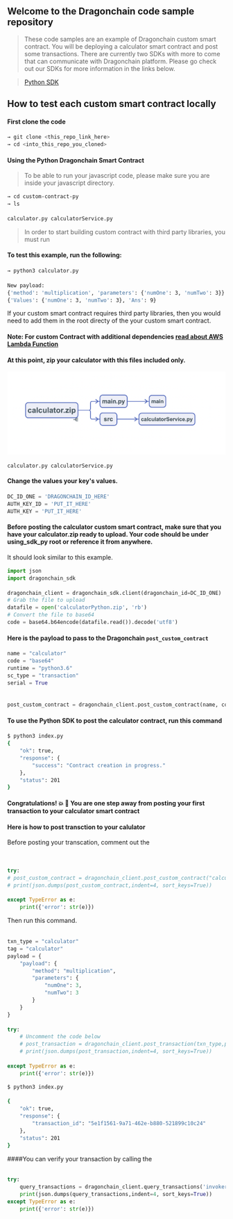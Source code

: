 ## Welcome to the Dragonchain code sample repository

> These code samples are an example of Dragonchain custom smart contract. You will be deploying a calculator smart contract and post some transactions.
There are currently two SDKs with more to come that can communicate with Dragonchain platform. Please go check out our SDKs for more information in the links below.

> [Python SDK](https://pypi.org/project/dragonchain-sdk/)


## How to test each custom smart contract locally
#### First clone the code

```bash
→ git clone <this_repo_link_here>
→ cd <into_this_repo_you_cloned>
```

#### Using the Python Dragonchain Smart Contract
> To be able to run your javascript code, please make sure you are inside your javascript directory.

```bash
→ cd custom-contract-py
→ ls 

calculator.py calculatorService.py
```


> In order to start building custom contract with third party libraries, you must run 

#### To test this example, run the following:
```bash
→ python3 calculator.py

New payload:
{'method': 'multiplication', 'parameters': {'numOne': 3, 'numTwo': 3}}
{'Values': {'numOne': 3, 'numTwo': 3}, 'Ans': 9}
```

If your custom smart contract requires third party libraries, then you would need to add them in the root directy of the your custom smart contract.

#### Note: For custom Contract with additional dependencies [read about AWS Lambda Function](https://docs.aws.amazon.com/lambda/latest/dg/lambda-python-how-to-create-deployment-package.html)


#### At this point, zip your calculator with this files included only.

![Custom smart contract](https://github.com/dragonchain-inc/custom-contract-python-sdk/blob/master/assets/py.png)
```
calculator.py calculatorService.py
```


#### Change the values your key's values.

```py
DC_ID_ONE = 'DRAGONCHAIN_ID_HERE'
AUTH_KEY_ID = 'PUT_IT_HERE'
AUTH_KEY = 'PUT_IT_HERE'
```

#### Before posting the calculator custom smart contract, make sure that you have your calculator.zip ready to upload. Your code should be under using_sdk_py root or reference it from anywhere.

It should look similar to this example.

```py
import json
import dragonchain_sdk

dragonchain_client = dragonchain_sdk.client(dragonchain_id=DC_ID_ONE)
# Grab the file to upload
datafile = open('calculatorPython.zip', 'rb') 
# Convert the file to base64
code = base64.b64encode(datafile.read()).decode('utf8')

```

#### Here is the payload to pass to the Dragonchain ```post_custom_contract```


```py
name = "calculator"
code = "base64"
runtime = "python3.6"
sc_type = "transaction"
serial = True


post_custom_contract = dragonchain_client.post_custom_contract(name, code, runtime, sc_type, serial)
```

#### To use the Python SDK to post the calculator contract, run this command

```bash
$ python3 index.py
{
    "ok": true,
    "response": {
        "success": "Contract creation in progress."
    },
    "status": 201
}
```

#### Congratulations! :boom: :dragon:  You are one step away from posting your first transaction to your calculator smart contract

#### Here is how to post transction to your calulator
Before posting your transcation, comment out the     
```py


try:
# post_custom_contract = dragonchain_client.post_custom_contract("calculatorPython", code, "python3.6","transaction", True)
# print(json.dumps(post_custom_contract,indent=4, sort_keys=True))

except TypeError as e:
    print({'error': str(e)})
```

Then run this command.
```py

txn_type = "calculator"
tag = "calculator"
payload = {
    "payload": {
        "method": "multiplication",
        "parameters": {
            "numOne": 3,
            "numTwo": 3
        }
    }
}

try:
    # Uncomment the code below
    # post_transaction = dragonchain_client.post_transaction(txn_type,payload,tag)
    # print(json.dumps(post_transaction,indent=4, sort_keys=True))

except TypeError as e:
    print({'error': str(e)})
```

```bash
$ python3 index.py

{
    "ok": true,
    "response": {
        "transaction_id": "5e1f1561-9a71-462e-b880-521899c10c24"
    },
    "status": 201
}
```


####You can verify your transaction by calling the

```py

try:
    query_transactions = dragonchain_client.query_transactions('invoker:"5e1f1561-9a71-462e-b880-521899c10c24"')
    print(json.dumps(query_transactions,indent=4, sort_keys=True))
except TypeError as e:
    print({'error': str(e)})
```